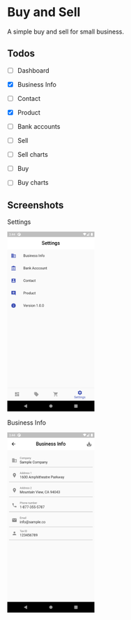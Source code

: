 # Buy and Sell

A simple buy and sell for small business.

## Todos

- [ ] Dashboard
- [X] Business Info 
- [ ] Contact 
- [X] Product 
- [ ] Bank accounts
- [ ] Sell
- [ ] Sell charts
- [ ] Buy
- [ ] Buy charts


## Screenshots

Settings

<img src="https://raw.githubusercontent.com/anoochit/buynsell/master/screenshot/screenshot01.png" width="200">

Business Info

<img src="https://raw.githubusercontent.com/anoochit/buynsell/master/screenshot/screenshot02.png" width="200">